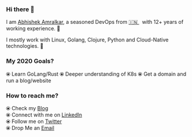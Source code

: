 ### Hi there 👋

<!--
**abhishekamralkar/abhishekamralkar** is a ✨ _special_ ✨ repository because its `README.md` (this file) appears on your GitHub profile.
-->

I am [Abhishek Amralkar](https://dev.to/abhishekamralkar/), a seasoned DevOps from [🇮🇳 ](https://en.wikipedia.org/wiki/India)&nbsp; with 12+ years of working experience. 🎯

I mostly work with Linux, Golang, Clojure, Python and Cloud-Native technologies. 🚀

### My 2020 Goals?
  ⦿ Learn GoLang/Rust
  ⦿ Deeper understanding of K8s
  ⦿ Get a domain and run a blog/website
   


### How to reach me? 

  ⦿ Check my [Blog](https://dev.to/abhishekamralkar) <br>
  ⦿ Connect with me on [LinkedIn](https://www.linkedin.com/in/abhishekamralkar/) <br>
  ⦿ Follow me on [Twitter](https://twitter.com/aamralkar) <br>
  ⦿ Drop Me an [Email](mailto:abhishekamralkar@gmail.com) <br>

